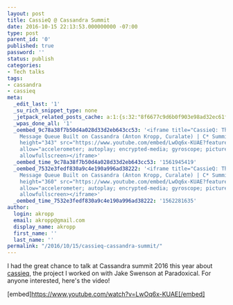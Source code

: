 ```yaml
---
layout: post
title: CassieQ @ Cassandra Summit
date: 2016-10-15 22:13:53.000000000 -07:00
type: post
parent_id: '0'
published: true
password: ''
status: publish
categories:
- Tech talks
tags:
- cassandra
- cassieq
meta:
  _edit_last: '1'
  _su_rich_snippet_type: none
  _jetpack_related_posts_cache: a:1:{s:32:"8f6677c9d6b0f903e98ad32ec61f8deb";a:2:{s:7:"expires";i:1554507519;s:7:"payload";a:3:{i:0;a:1:{s:2:"id";i:4839;}i:1;a:1:{s:2:"id";i:4783;}i:2;a:1:{s:2:"id";i:4750;}}}}
  _wpas_done_all: '1'
  _oembed_9c78a38f7b50d4a028d33d2eb643cc53: '<iframe title="CassieQ: The Distributed
    Message Queue Built on Cassandra (Anton Kropp, Curalate) | C* Summit 2016" width="610"
    height="343" src="https://www.youtube.com/embed/LwOq6x-KUAE?feature=oembed" frameborder="0"
    allow="accelerometer; autoplay; encrypted-media; gyroscope; picture-in-picture"
    allowfullscreen></iframe>'
  _oembed_time_9c78a38f7b50d4a028d33d2eb643cc53: '1561945419'
  _oembed_7532e3fedf830a9c4e190a996ad38222: '<iframe title="CassieQ: The Distributed
    Message Queue Built on Cassandra (Anton Kropp, Curalate) | C* Summit 2016" width="640"
    height="360" src="https://www.youtube.com/embed/LwOq6x-KUAE?feature=oembed" frameborder="0"
    allow="accelerometer; autoplay; encrypted-media; gyroscope; picture-in-picture"
    allowfullscreen></iframe>'
  _oembed_time_7532e3fedf830a9c4e190a996ad38222: '1562281635'
author:
  login: akropp
  email: akropp@gmail.com
  display_name: akropp
  first_name: ''
  last_name: ''
permalink: "/2016/10/15/cassieq-cassandra-summit/"
---
```

I had the great chance to talk at Cassandra summit 2016 this year about [cassieq](https://github.com/paradoxical-io/cassieq), the project I worked on with Jake Swenson at Paradoxical. For anyone interested, here's the video!

[embed]https://www.youtube.com/watch?v=LwOq6x-KUAE[/embed]

